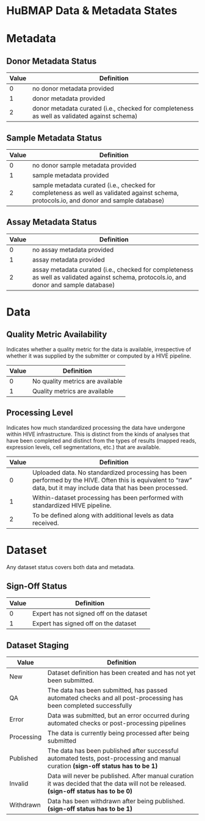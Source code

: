 # HuBMAP Data & Metadata States

# Metadata

## Donor Metadata Status

|Value|Definition|
|--|--|
|0|no donor metadata provided|
|1|donor metadata provided|
|2|donor metadata curated (i.e., checked for completeness as well as validated against schema)|

## Sample Metadata Status


|Value|Definition|
|--|--|
|0|no donor sample metadata provided|
|1|sample metadata provided|
|2|sample metadata curated (i.e., checked for completeness as well as validated against schema, protocols.io, and donor and sample database)|

## Assay Metadata Status


|Value|Definition|
|--|--|
|0|no assay metadata provided|
|1|assay metadata provided|
|2|assay metadata curated (i.e., checked for completeness as well as validated against schema, protocols.io, and donor and sample database)|


# Data

## Quality Metric Availability

Indicates whether a quality metric for the data is available, irrespective of whether it was supplied by the submitter or computed by a HIVE pipeline.

|Value|Definition|
|--|--|
|0|No quality metrics are available|
|1|Quality metrics are available|

## Processing Level

Indicates how much standardized processing the data have undergone within HIVE infrastructure. This is distinct from the kinds of analyses that have been completed and distinct from the types of results (mapped reads, expression levels, cell segmentations, etc.) that are available.

|Value|Definition|
|--|--|
|0|Uploaded data. No standardized processing has been performed by the HIVE. Often this is equivalent to “raw” data, but it may include data that has been processed.|
|1|Within-dataset processing has been performed with standardized HIVE pipeline.|
|2|To be defined along with additional levels as data received.|

# Dataset

Any dataset status covers both data and metadata.

## Sign-Off Status


|Value|Definition|
|--|--|
|0|Expert has not signed off on the dataset|
|1|Expert has signed off on the dataset|


## Dataset Staging

|Value|Definition|
|--|--|
|New|Dataset definition has been created and has not yet been submitted.|
|QA|The data has been submitted, has passed automated checks and all post-processing has been completed successfully|
|Error|Data was submitted, but an error occurred during automated checks or post-processing pipelines|
|Processing|The data is currently being processed after being submitted|
|Published|The data has been published after successful automated tests, post-processing and manual curation **(sign-off status has to be 1)**|
|Invalid|Data will never be published. After manual curation it was decided that the data will not be released. **(sign-off status has to be 0)**|
|Withdrawn|Data has been withdrawn after being published. **(sign-off status has to be 1)**|
